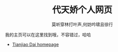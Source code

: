 
<h1 align="center">
代天娇个人网页
</h1>

<p align="center">莫听穿林打叶声,何妨吟啸且徐行</p>

我的主页可以在这里找到哦，不容错过，哈哈

- [Tianjiao Dai homepage](https://tianjiaodai369.github.io/ChineseHomepage.github.io/)
